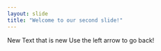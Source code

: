 ```yaml
---
layout: slide
title: "Welcome to our second slide!"
---
```

New Text that is new
Use the left arrow to go back!
